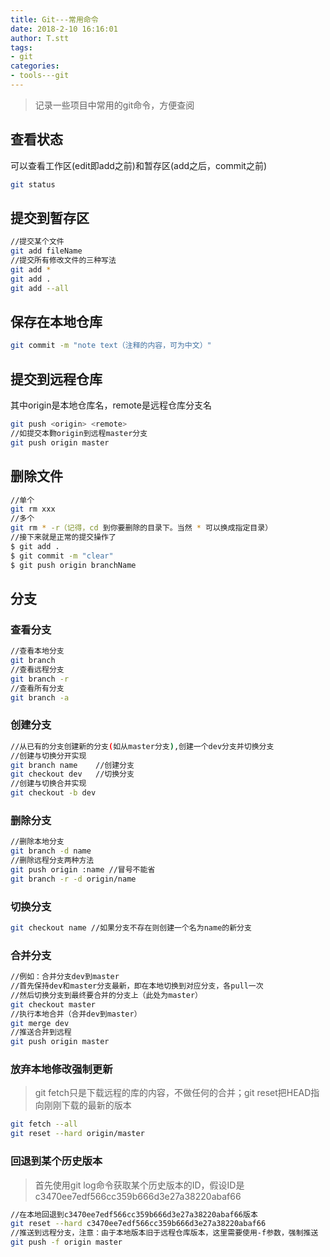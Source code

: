 ```yaml
---
title: Git---常用命令
date: 2018-2-10 16:16:01
author: T.stt
tags:
- git
categories:
- tools---git
---
```


> 记录一些项目中常用的git命令，方便查阅

## 查看状态

可以查看工作区(edit即add之前)和暂存区(add之后，commit之前)

``` bash
git status
```

## 提交到暂存区

``` bash
//提交某个文件
git add fileName
//提交所有修改文件的三种写法
git add *
git add .
git add --all
```
## 保存在本地仓库

``` bash
git commit -m "note text（注释的内容，可为中文）"
```

## 提交到远程仓库

其中origin是本地仓库名，remote是远程仓库分支名

``` bash
git push <origin> <remote>
//如提交本覅origin到远程master分支
git push origin master
```
## 删除文件

``` bash
//单个
git rm xxx
//多个
git rm * -r（记得，cd 到你要删除的目录下。当然 * 可以换成指定目录）
//接下来就是正常的提交操作了
$ git add . 
$ git commit -m "clear"
$ git push origin branchName

```

## 分支

### 查看分支

``` bash
//查看本地分支
git branch
//查看远程分支
git branch -r
//查看所有分支
git branch -a
```

### 创建分支

``` bash
//从已有的分支创建新的分支(如从master分支),创建一个dev分支并切换分支
//创建与切换分开实现
git branch name    //创建分支
git checkout dev   //切换分支
//创建与切换合并实现
git checkout -b dev   
```

### 删除分支

``` bash
//删除本地分支
git branch -d name
//删除远程分支两种方法
git push origin :name //冒号不能省
git branch -r -d origin/name
```

### 切换分支

``` bash
git checkout name //如果分支不存在则创建一个名为name的新分支
```

### 合并分支

``` bash
//例如：合并分支dev到master
//首先保持dev和master分支最新，即在本地切换到对应分支，各pull一次
//然后切换分支到最终要合并的分支上（此处为master）
git checkout master
//执行本地合并（合并dev到master）
git merge dev
//推送合并到远程
git push origin master
```

### 放弃本地修改强制更新

> git fetch只是下载远程的库的内容，不做任何的合并；git reset把HEAD指向刚刚下载的最新的版本

``` bash
git fetch --all
git reset --hard origin/master
```

### 回退到某个历史版本

> 首先使用git log命令获取某个历史版本的ID，假设ID是c3470ee7edf566cc359b666d3e27a38220abaf66

``` bash
//在本地回退到c3470ee7edf566cc359b666d3e27a38220abaf66版本
git reset --hard c3470ee7edf566cc359b666d3e27a38220abaf66
//推送到远程分支，注意：由于本地版本旧于远程仓库版本，这里需要使用-f参数，强制推送
git push -f origin master
```
